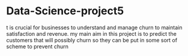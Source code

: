 # Data-Science-project5
t is crucial for businesses to understand and manage churn to maintain satisfaction and revenue.
my main aim in this project is to predict the customers that will possibly churn so they can be put in some 
sort of scheme to prevent churn
